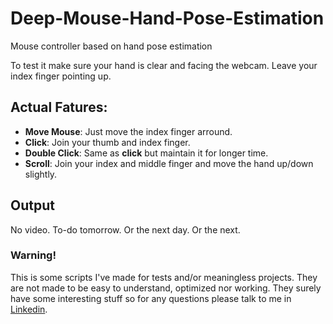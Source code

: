 # Deep-Mouse-Hand-Pose-Estimation
Mouse controller based on hand pose estimation


To test it make sure your hand is clear and facing the webcam. Leave your index finger pointing up.


## Actual Fatures:
- **Move Mouse**: Just move the index finger arround.
- **Click**: Join your thumb and index finger.
- **Double Click**: Same as **click** but maintain it for longer time.
- **Scroll**: Join your index and middle finger and move the hand up/down slightly.


## Output

No video. To-do tomorrow. Or the next day. Or the next.



### Warning!
This is some scripts I've made for tests and/or meaningless projects. They are not made to be easy to understand, optimized nor working. They surely have some interesting stuff so for any questions please talk to me in [Linkedin](https://www.linkedin.com/in/diego-bonilla-salvador/).
